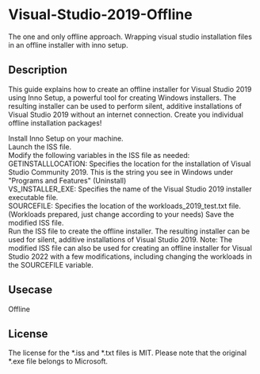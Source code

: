 # Visual-Studio-2019-Offline
The one and only offline approach. Wrapping visual studio installation files in an offline installer with inno setup.

## Description
This guide explains how to create an offline installer for Visual Studio 2019 using Inno Setup, a powerful tool for creating Windows installers. The resulting installer can be used to perform silent, additive installations of Visual Studio 2019 without an internet connection.
Create you individual offline installation packages!

Install Inno Setup on your machine.<br>
Launch the ISS file.<br>
Modify the following variables in the ISS file as needed:
GETINSTALLLOCATION: Specifies the location for the installation of Visual Studio Community 2019. This is the string you see in Windows under "Programs and Features" (Uninstall)<br>
VS_INSTALLER_EXE: Specifies the name of the Visual Studio 2019 installer executable file.<br>
SOURCEFILE: Specifies the location of the workloads_2019_test.txt file. (Workloads prepared, just change according to your needs)
Save the modified ISS file.<br>
Run the ISS file to create the offline installer.
The resulting installer can be used for silent, additive installations of Visual Studio 2019.
Note: The modified ISS file can also be used for creating an offline installer for Visual Studio 2022 with a few modifications, including changing the workloads in the SOURCEFILE variable.

## Usecase
Offline

## License
The license for the *.iss and *.txt files is MIT. Please note that the original *.exe file belongs to Microsoft.

